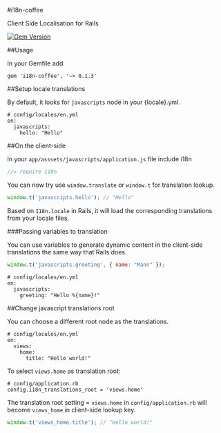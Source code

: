 #i18n-coffee

Client Side Localisation for Rails

[![Gem Version](https://badge.fury.io/rb/i18n-coffee.svg)](http://badge.fury.io/rb/i18n-coffee)

##Usage

In your Gemfile add

    gem 'i18n-coffee', '~> 0.1.3'

##Setup locale translations

By default, it looks for `javascripts` node in your {locale}.yml.

    # config/locales/en.yml
    en:
      javascripts:
        hello: "Hello"

##On the client-side

In your `app/asssets/javascripts/application.js` file include i18n

```javascript
//= require i18n
```

You can now try use `window.translate` or `window.t` for translation lookup.

```javascript
window.t('javascripts.hello'); // "Hello"
```

Based on `I18n.locale` in Rails, it will load the corresponding translations from your locale files.

###Passing variables to translation

You can use variables to generate dynamic content in the client-side translations the same way that Rails does.

```javascript
window.t('javascripts.greeting', { name: "Mann" });
```

    # config/locales/en.yml
    en:
      javascripts:
        greeting: "Hello %{name}!"
        
##Change javascript translations root

You can choose a different root node as the translations.

    # config/locales/en.yml
    en:
      views:
        home:
          title: "Hello world!"

To select `views.home` as translation root:

    # config/application.rb
    config.i18n_translations_root = 'views.home'

The translation root setting = `views.home` in `config/application.rb` will become `views_home` in client-side lookup key.  

```javascript
window.t('views_home.title'); // "Hello world!"
```
